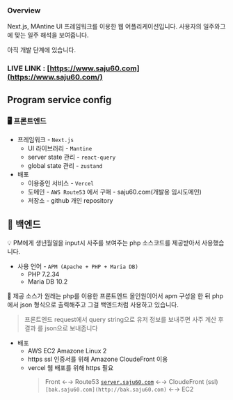 ### Overview

Next.js, MAntine UI 프레임워크를 이용한 웹 어플리케이션입니다. 사용자의 일주와그
에 맞는 일주 해석을 보여줍니다.

아직 개발 단계에 있습니다.

### LIVE LINK : [https://www.saju60.com](https://www.saju60.com/)

## Program service config

### 🖥️ 프론트엔드

- 프레임워크 - `Next.js`
  - UI 라이브러리 - `Mantine`
  - server state 관리 - `react-query`
  - global state 관리 - `zustand`
- 배포
  - 이용중인 서비스 - `Vercel`
  - 도메인 - `AWS Route53` 에서 구매 - saju60.com(개발용 임시도메인)
  - 저장소 - github 개인 repository

## 💾 백엔드

<aside>
💡 PM에게 생년월일을 input시 사주를 보여주는 php 소스코드를 제공받아서 사용했습니다.
</aside>

- 사용 언어 - `APM (Apache + PHP + Maria DB)`
  - PHP 7.2.34
  - Maria DB 10.2

<aside>
📌 제공 소스가 원래는 php를 이용한 프론트엔드 올인원이어서 apm 구성을 한 뒤 php에서 json 형식으로 출력해주고 그걸 백엔드처럼 사용하고 있습니다.
</aside>

> 프론트엔드 request에서 query string으로 유저 정보를 보내주면 사주 계산 후 결과
> 를 json으로 보내줍니다

- 배포
  - AWS EC2 Amazone Linux 2
  - https ssl 인증서를 위해 Amazone CloudeFront 이용
  - vercel 웹 배포를 위해 https 필요
    > Front ←→ Route53 [`server.saju60.com`](http://server.saju60.com/) ←→
    > CloudeFront (ssl) `[bak.saju60.com](http://bak.saju60.com)` ←→ EC2
